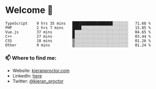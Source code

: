 # Welcome 🦘

<!--START_SECTION:waka-->

```text
TypeScript    9 hrs 35 mins   ██████████████████░░░░░░░   71.68 %
PHP           2 hrs 7 mins    ████░░░░░░░░░░░░░░░░░░░░░   15.85 %
Vue.js        37 mins         █░░░░░░░░░░░░░░░░░░░░░░░░   04.65 %
C++           27 mins         █░░░░░░░░░░░░░░░░░░░░░░░░   03.44 %
CSS           10 mins         ▒░░░░░░░░░░░░░░░░░░░░░░░░   01.26 %
Other         9 mins          ▒░░░░░░░░░░░░░░░░░░░░░░░░   01.24 %
```

<!--END_SECTION:waka-->

### 📫 Where to find me:

-   Website: [kieranproctor.com](https://kieranproctor.com/)
-   LinkedIn: [here](https://www.linkedin.com/in/kieran-proctor-086b5a159/)
-   Twitter: [@kieran_proctor](https://twitter.com/kieran_proctor)
